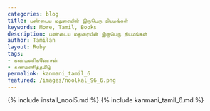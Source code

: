 ```yaml
---
categories: blog
title: பண்டைய மதுரையின் இருபெரு நியமங்கள்
keywords: More, Tamil, Books
description: பண்டைய மதுரையின் இருபெரு நியமங்கள்
author: Tamilan
layout: Ruby
tags:
- கண்மணிகணேசன்
- கண்மணித்தமிழ்
permalink: kanmani_tamil_6
featured: /images/noolkal_96_6.png
---
```

{% include install_nool5.md %}
{% include kanmani_tamil_6.md %}
